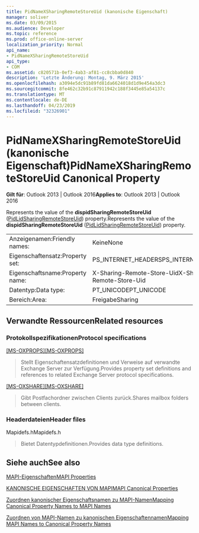 ```yaml
---
title: PidNameXSharingRemoteStoreUid (kanonische Eigenschaft)
manager: soliver
ms.date: 03/09/2015
ms.audience: Developer
ms.topic: reference
ms.prod: office-online-server
localization_priority: Normal
api_name:
- PidNameXSharingRemoteStoreUid
api_type:
- COM
ms.assetid: c820571b-0ef3-4ab3-af81-cc8cbba0d840
description: 'Letzte Änderung: Montag, 9. März 2015'
ms.openlocfilehash: a3094e5dc91b89fd81da6624018d1d9e454a3dc3
ms.sourcegitcommit: 8fe462c32b91c87911942c188f3445e85a54137c
ms.translationtype: MT
ms.contentlocale: de-DE
ms.lasthandoff: 04/23/2019
ms.locfileid: "32326901"
---
```

# <a name="pidnamexsharingremotestoreuid-canonical-property"></a><span data-ttu-id="2a29f-103">PidNameXSharingRemoteStoreUid (kanonische Eigenschaft)</span><span class="sxs-lookup"><span data-stu-id="2a29f-103">PidNameXSharingRemoteStoreUid Canonical Property</span></span>

  
  
<span data-ttu-id="2a29f-104">**Gilt für**: Outlook 2013 | Outlook 2016</span><span class="sxs-lookup"><span data-stu-id="2a29f-104">**Applies to**: Outlook 2013 | Outlook 2016</span></span> 
  
<span data-ttu-id="2a29f-105">Represents the value of the **dispidSharingRemoteStoreUid** ([PidLidSharingRemoteStoreUid](pidlidsharingremotestoreuid-canonical-property.md)) property.</span><span class="sxs-lookup"><span data-stu-id="2a29f-105">Represents the value of the **dispidSharingRemoteStoreUid** ([PidLidSharingRemoteStoreUid](pidlidsharingremotestoreuid-canonical-property.md)) property.</span></span>
  
|||
|:-----|:-----|
|<span data-ttu-id="2a29f-106">Anzeigenamen:</span><span class="sxs-lookup"><span data-stu-id="2a29f-106">Friendly names:</span></span>  <br/> |<span data-ttu-id="2a29f-107">Keine</span><span class="sxs-lookup"><span data-stu-id="2a29f-107">None</span></span>  <br/> |
|<span data-ttu-id="2a29f-108">Eigenschaftensatz:</span><span class="sxs-lookup"><span data-stu-id="2a29f-108">Property set:</span></span>  <br/> |<span data-ttu-id="2a29f-109">PS_INTERNET_HEADERS</span><span class="sxs-lookup"><span data-stu-id="2a29f-109">PS_INTERNET_HEADERS</span></span>  <br/> |
|<span data-ttu-id="2a29f-110">Eigenschaftsname:</span><span class="sxs-lookup"><span data-stu-id="2a29f-110">Property name:</span></span>  <br/> |<span data-ttu-id="2a29f-111">X-Sharing-Remote-Store-Uid</span><span class="sxs-lookup"><span data-stu-id="2a29f-111">X-Sharing-Remote-Store-Uid</span></span>  <br/> |
|<span data-ttu-id="2a29f-112">Datentyp:</span><span class="sxs-lookup"><span data-stu-id="2a29f-112">Data type:</span></span>  <br/> |<span data-ttu-id="2a29f-113">PT_UNICODE</span><span class="sxs-lookup"><span data-stu-id="2a29f-113">PT_UNICODE</span></span>  <br/> |
|<span data-ttu-id="2a29f-114">Bereich:</span><span class="sxs-lookup"><span data-stu-id="2a29f-114">Area:</span></span>  <br/> |<span data-ttu-id="2a29f-115">Freigabe</span><span class="sxs-lookup"><span data-stu-id="2a29f-115">Sharing</span></span>  <br/> |
   
## <a name="related-resources"></a><span data-ttu-id="2a29f-116">Verwandte Ressourcen</span><span class="sxs-lookup"><span data-stu-id="2a29f-116">Related resources</span></span>

### <a name="protocol-specifications"></a><span data-ttu-id="2a29f-117">Protokollspezifikationen</span><span class="sxs-lookup"><span data-stu-id="2a29f-117">Protocol specifications</span></span>

<span data-ttu-id="2a29f-118">[[MS-OXPROPS]](https://msdn.microsoft.com/library/f6ab1613-aefe-447d-a49c-18217230b148%28Office.15%29.aspx)</span><span class="sxs-lookup"><span data-stu-id="2a29f-118">[[MS-OXPROPS]](https://msdn.microsoft.com/library/f6ab1613-aefe-447d-a49c-18217230b148%28Office.15%29.aspx)</span></span>
  
> <span data-ttu-id="2a29f-119">Stellt Eigenschaftensatzdefinitionen und Verweise auf verwandte Exchange Server zur Verfügung.</span><span class="sxs-lookup"><span data-stu-id="2a29f-119">Provides property set definitions and references to related Exchange Server protocol specifications.</span></span>
    
<span data-ttu-id="2a29f-120">[[MS-OXSHARE]](https://msdn.microsoft.com/library/e4e5bd27-d5e0-43f9-a6ea-550876724f3d%28Office.15%29.aspx)</span><span class="sxs-lookup"><span data-stu-id="2a29f-120">[[MS-OXSHARE]](https://msdn.microsoft.com/library/e4e5bd27-d5e0-43f9-a6ea-550876724f3d%28Office.15%29.aspx)</span></span>
  
> <span data-ttu-id="2a29f-121">Gibt Postfachordner zwischen Clients zurück.</span><span class="sxs-lookup"><span data-stu-id="2a29f-121">Shares mailbox folders between clients.</span></span>
    
### <a name="header-files"></a><span data-ttu-id="2a29f-122">Headerdateien</span><span class="sxs-lookup"><span data-stu-id="2a29f-122">Header files</span></span>

<span data-ttu-id="2a29f-123">Mapidefs.h</span><span class="sxs-lookup"><span data-stu-id="2a29f-123">Mapidefs.h</span></span>
  
> <span data-ttu-id="2a29f-124">Bietet Datentypdefinitionen.</span><span class="sxs-lookup"><span data-stu-id="2a29f-124">Provides data type definitions.</span></span>
    
## <a name="see-also"></a><span data-ttu-id="2a29f-125">Siehe auch</span><span class="sxs-lookup"><span data-stu-id="2a29f-125">See also</span></span>



[<span data-ttu-id="2a29f-126">MAPI-Eigenschaften</span><span class="sxs-lookup"><span data-stu-id="2a29f-126">MAPI Properties</span></span>](mapi-properties.md)
  
[<span data-ttu-id="2a29f-127">KANONISCHE EIGENSCHAFTEN VON MAPI</span><span class="sxs-lookup"><span data-stu-id="2a29f-127">MAPI Canonical Properties</span></span>](mapi-canonical-properties.md)
  
[<span data-ttu-id="2a29f-128">Zuordnen kanonischer Eigenschaftsnamen zu MAPI-Namen</span><span class="sxs-lookup"><span data-stu-id="2a29f-128">Mapping Canonical Property Names to MAPI Names</span></span>](mapping-canonical-property-names-to-mapi-names.md)
  
[<span data-ttu-id="2a29f-129">Zuordnen von MAPI-Namen zu kanonischen Eigenschaftennamen</span><span class="sxs-lookup"><span data-stu-id="2a29f-129">Mapping MAPI Names to Canonical Property Names</span></span>](mapping-mapi-names-to-canonical-property-names.md)

